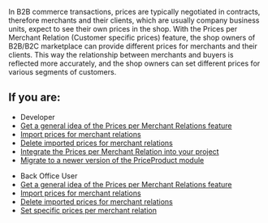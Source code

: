 In B2B commerce transactions, prices are typically negotiated in contracts, therefore merchants and their clients, which are usually company business units, expect to see their own prices in the shop. With the Prices per Merchant Relation (Customer specific prices) feature, the shop owners of B2B/B2C marketplace can provide different prices for merchants and their clients. This way the relationship between merchants and buyers is reflected more accurately, and the shop owners can set different prices for various segments of customers.

## If you are:

<div class="mr-container">
    <div class="mr-list-container">
        <!-- col1 -->
        <div class="mr-col">
            <ul class="mr-list mr-list-green">
                <li class="mr-title">Developer</li>
                <li><a href="https://documentation.spryker.com/v4/docs/price-per-merchant-relation-feature-overview" class="mr-link">Get a general idea of the Prices per Merchant Relations feature</a></li>
                <li><a href="https://documentation.spryker.com/v4/docs/price-per-merchant-relation-feature-overview" class="mr-link">Import prices for merchant relations</a></li>
                <li><a href="https://documentation.spryker.com/v4/docs/price-per-merchant-relation-feature-overview" class="mr-link">Delete imported prices for merchant relations</a></li>
                <li><a href="https://documentation.spryker.com/v4/docs/prices-per-merchant-relation-integration" class="mr-link">Integrate the Prices per Merchant Relation into your project</a></li>
               <li><a href="https://documentation.spryker.com/v4/docs/mg-priceproduct" class="mr-link">Migrate to a newer version of the PriceProduct module</a></li>
            </ul>
        </div>
        <!-- col2 -->
        <div class="mr-col">
            <ul class="mr-list mr-list-blue">
                <li class="mr-title"> Back Office User</li>
                <li><a href="https://documentation.spryker.com/v4/docs/price-per-merchant-relation-feature-overview" class="mr-link">Get a general idea of the Prices per Merchant Relations feature</a></li>
                <li><a href="https://documentation.spryker.com/v4/docs/price-per-merchant-relation-feature-overview" class="mr-link">Import prices for merchant relations</a></li>
                <li><a href="https://documentation.spryker.com/v4/docs/price-per-merchant-relation-feature-overview" class="mr-link">Delete imported prices for merchant relations</a></li>
                <li><a href="#" class="mr-link">Set specific prices per merchant relation</a></li>
            </ul>
        </div>
    </div>
</div>